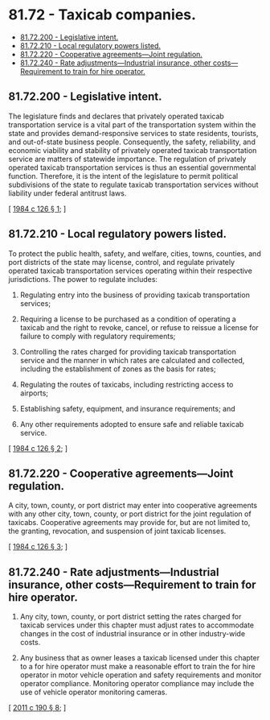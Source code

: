 # 81.72 - Taxicab companies.
* [81.72.200 - Legislative intent.](#8172200---legislative-intent)
* [81.72.210 - Local regulatory powers listed.](#8172210---local-regulatory-powers-listed)
* [81.72.220 - Cooperative agreements—Joint regulation.](#8172220---cooperative-agreementsjoint-regulation)
* [81.72.240 - Rate adjustments—Industrial insurance, other costs—Requirement to train for hire operator.](#8172240---rate-adjustmentsindustrial-insurance-other-costsrequirement-to-train-for-hire-operator)
## 81.72.200 - Legislative intent.
The legislature finds and declares that privately operated taxicab transportation service is a vital part of the transportation system within the state and provides demand-responsive services to state residents, tourists, and out-of-state business people. Consequently, the safety, reliability, and economic viability and stability of privately operated taxicab transportation service are matters of statewide importance. The regulation of privately operated taxicab transportation services is thus an essential governmental function. Therefore, it is the intent of the legislature to permit political subdivisions of the state to regulate taxicab transportation services without liability under federal antitrust laws.

\[ [1984 c 126 § 1](https://leg.wa.gov/CodeReviser/documents/sessionlaw/1984c126.pdf?cite=1984%20c%20126%20§%201); \]

## 81.72.210 - Local regulatory powers listed.
To protect the public health, safety, and welfare, cities, towns, counties, and port districts of the state may license, control, and regulate privately operated taxicab transportation services operating within their respective jurisdictions. The power to regulate includes:

1. Regulating entry into the business of providing taxicab transportation services;

2. Requiring a license to be purchased as a condition of operating a taxicab and the right to revoke, cancel, or refuse to reissue a license for failure to comply with regulatory requirements;

3. Controlling the rates charged for providing taxicab transportation service and the manner in which rates are calculated and collected, including the establishment of zones as the basis for rates;

4. Regulating the routes of taxicabs, including restricting access to airports;

5. Establishing safety, equipment, and insurance requirements; and

6. Any other requirements adopted to ensure safe and reliable taxicab service.

\[ [1984 c 126 § 2](https://leg.wa.gov/CodeReviser/documents/sessionlaw/1984c126.pdf?cite=1984%20c%20126%20§%202); \]

## 81.72.220 - Cooperative agreements—Joint regulation.
A city, town, county, or port district may enter into cooperative agreements with any other city, town, county, or port district for the joint regulation of taxicabs. Cooperative agreements may provide for, but are not limited to, the granting, revocation, and suspension of joint taxicab licenses.

\[ [1984 c 126 § 3](https://leg.wa.gov/CodeReviser/documents/sessionlaw/1984c126.pdf?cite=1984%20c%20126%20§%203); \]

## 81.72.240 - Rate adjustments—Industrial insurance, other costs—Requirement to train for hire operator.
1. Any city, town, county, or port district setting the rates charged for taxicab services under this chapter must adjust rates to accommodate changes in the cost of industrial insurance or in other industry-wide costs.

2. Any business that as owner leases a taxicab licensed under this chapter to a for hire operator must make a reasonable effort to train the for hire operator in motor vehicle operation and safety requirements and monitor operator compliance. Monitoring operator compliance may include the use of vehicle operator monitoring cameras.

\[ [2011 c 190 § 8](http://lawfilesext.leg.wa.gov/biennium/2011-12/Pdf/Bills/Session%20Laws/House/1367-S.SL.pdf?cite=2011%20c%20190%20§%208); \]

